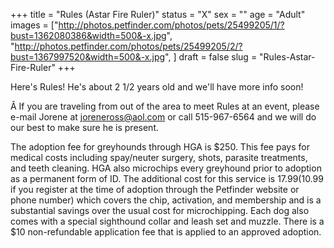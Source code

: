 +++
title = "Rules (Astar Fire Ruler)"
status = "X"
sex = ""
age = "Adult"
images = ["http://photos.petfinder.com/photos/pets/25499205/1/?bust=1362080386&width=500&-x.jpg",
"http://photos.petfinder.com/photos/pets/25499205/2/?bust=1367997520&width=500&-x.jpg",
]
draft = false
slug = "Rules-Astar-Fire-Ruler"
+++

Here's Rules! He's about 2 1/2 years old and we'll have more info soon!


Â If you are traveling from out of the area to meet Rules at an event, please e-mail Jorene at joreneross@aol.com or call 515-967-6564 and we will do our best to make sure he is present.

The adoption fee for greyhounds through HGA is $250. This fee pays for medical costs including spay/neuter surgery, shots, parasite treatments, and teeth cleaning. HGA also microchips every greyhound prior to adoption as a permanent form of ID. The additional cost for this service is $17.99 ($10.99 if you register at the time of adoption through the Petfinder website or phone number) which covers the chip, activation, and membership and is a substantial savings over the usual cost for microchipping. Each dog also comes with a special sighthound collar and leash set and muzzle. There is a $10 non-refundable application fee that is applied to an approved adoption.

